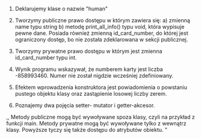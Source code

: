 1. Deklarujemy klase o nazwie "human"
2. Tworzymy publiczne prawo dostępu w którym zawiera się:
   a) zmienną name typu string
   b) metodę print_all_info() typu void, która wypisuje pewne dane. Posiada również zmienną id_card_number, do której jest ograniczony dostęp, bo nie została zdeklarowana w sekcji publicznej.
3. Tworzymy prywatne prawo dostępu w którym jest zmienna id_card_number typu int.

4. Wynik programu wskazywał, że numberem karty jest liczba -858993460. Numer nie został nigdzie wcześniej zdefiniowany.
5. Efektem wprowadzenia konstruktora jest powiadomienia o powstaniu pustego objektu klasy oraz zastąpienie losowej liczby zerem.
6. Poznajemy dwa pojęcia setter- mutator i getter-akcesor.

,, 
Metody publiczne mogą być wywoływane spoza klasy, czyli na przykład z 
funkcji main.
Metody prywatne mogą być wywoływane tylko z wewnątrz klasy.
Powyższe tyczy się także dostępu do atrybutów obiektu.
"
